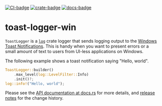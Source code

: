 [![CI-badge]][CI]
[![crate-badge]][crate]
[![docs-badge]][docs]

[CI-badge]: https://github.com/kojiishi/toast-logger-win/actions/workflows/rust-ci.yml/badge.svg
[CI]: https://github.com/kojiishi/toast-logger-win/actions/workflows/rust-ci.yml
[crate-badge]: https://img.shields.io/crates/v/toast-logger-win.svg
[crate]: https://crates.io/crates/toast-logger-win
[docs-badge]: https://docs.rs/toast-logger-win/badge.svg
[docs]: https://docs.rs/toast-logger-win/

# toast-logger-win

`ToastLogger` is a [`log`] crate logger that sends logging output
to the [Windows Toast Notifications].
This is handy when you want to present errors or a small amount of text to users
from UI-less applications on Windows.

The following example shows a toast notification saying "Hello, world".
```rust
ToastLogger::builder()
    .max_level(log::LevelFilter::Info)
    .init()?;
log::info!("Hello, world");
```

Please see the [API documentation at docs.rs][docs] for more details,
and [release notes] for the change history.

[`log`]: https://crates.io/crates/log
[release notes]: https://github.com/kojiishi/toast-logger-win/releases
[Windows Toast Notifications]: https://learn.microsoft.com/windows/apps/design/shell/tiles-and-notifications/toast-notifications-overview
